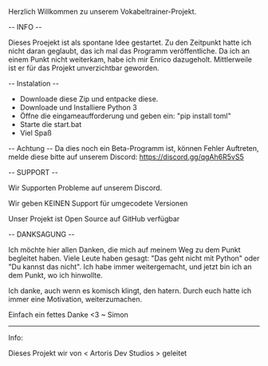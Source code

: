 Herzlich Willkommen zu unserem Vokabeltrainer-Projekt.

-- INFO --

Dieses Proejekt ist als spontane Idee gestartet.
Zu den Zeitpunkt hatte ich nicht daran geglaubt, das ich mal das Programm veröffentliche.
Da ich an einem Punkt nicht weiterkam, habe ich mir Enrico dazugeholt. 
Mittlerweile ist er für das Projekt unverzichtbar geworden.


-- Instalation --

- Downloade diese Zip und entpacke diese.
- Downloade und Installiere Python 3 
- Öffne die eingameaufforderung und geben ein: "pip install toml"
- Starte die start.bat
- Viel Spaß


-- Achtung --
Da dies noch ein Beta-Programm ist, können Fehler Auftreten, melde diese bitte auf unserem Discord:
https://discord.gg/qgAh6R5vS5


-- SUPPORT --

Wir Supporten Probleme auf unserem Discord.

Wir geben KEINEN Support für umgecodete Versionen

Unser Projekt ist Open Source auf GitHub verfügbar


-- DANKSAGUNG --

Ich möchte hier allen Danken, die mich auf meinem Weg zu dem Punkt begleitet haben.
Viele Leute haben gesagt: "Das geht nicht mit Python" oder "Du kannst das nicht".
Ich habe immer weitergemacht, und jetzt bin ich an dem Punkt, wo ich hinwollte.

Ich danke, auch wenn es komisch klingt, den hatern.
Durch euch hatte ich immer eine Motivation, weiterzumachen.



Einfach ein fettes Danke <3
~ Simon



__________________________________________________________________________________________________________


Info:

Dieses Projekt wir von < Artoris Dev Studios > geleitet
